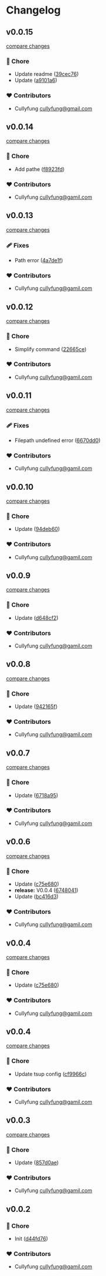 # Changelog


## v0.0.15

[compare changes](https://github.com/cullyfung/compare-code/compare/v0.0.14...v0.0.15)

### 🏡 Chore

- Update readme ([39cec76](https://github.com/cullyfung/compare-code/commit/39cec76))
- Update ([a9101a6](https://github.com/cullyfung/compare-code/commit/a9101a6))

### ❤️ Contributors

- Cullyfung <cullyfung@gmail.com>

## v0.0.14

[compare changes](https://github.com/cullyfung/compare-code/compare/v0.0.13...v0.0.14)

### 🏡 Chore

- Add pathe ([f8923fd](https://github.com/cullyfung/compare-code/commit/f8923fd))

### ❤️ Contributors

- Cullyfung <cullyfung@gamil.com>

## v0.0.13

[compare changes](https://github.com/cullyfung/compare-code/compare/v0.0.12...v0.0.13)

### 🩹 Fixes

- Path error ([4a7de1f](https://github.com/cullyfung/compare-code/commit/4a7de1f))

### ❤️ Contributors

- Cullyfung <cullyfung@gamil.com>

## v0.0.12

[compare changes](https://github.com/cullyfung/compare-code/compare/v0.0.11...v0.0.12)

### 🏡 Chore

- Simplify command ([22665ce](https://github.com/cullyfung/compare-code/commit/22665ce))

### ❤️ Contributors

- Cullyfung <cullyfung@gamil.com>

## v0.0.11

[compare changes](https://github.com/cullyfung/compare-code/compare/v0.0.10...v0.0.11)

### 🩹 Fixes

- Filepath undefined error ([6670dd0](https://github.com/cullyfung/compare-code/commit/6670dd0))

### ❤️ Contributors

- Cullyfung <cullyfung@gamil.com>

## v0.0.10

[compare changes](https://github.com/cullyfung/compare-code/compare/v0.0.9...v0.0.10)

### 🏡 Chore

- Update ([94deb60](https://github.com/cullyfung/compare-code/commit/94deb60))

### ❤️ Contributors

- Cullyfung <cullyfung@gamil.com>

## v0.0.9

[compare changes](https://github.com/cullyfung/compare-code/compare/v0.0.8...v0.0.9)

### 🏡 Chore

- Update ([d648cf2](https://github.com/cullyfung/compare-code/commit/d648cf2))

### ❤️ Contributors

- Cullyfung <cullyfung@gamil.com>

## v0.0.8

[compare changes](https://github.com/cullyfung/compare-code/compare/v0.0.7...v0.0.8)

### 🏡 Chore

- Update ([942165f](https://github.com/cullyfung/compare-code/commit/942165f))

### ❤️ Contributors

- Cullyfung <cullyfung@gamil.com>

## v0.0.7

[compare changes](https://github.com/cullyfung/compare-code/compare/v0.0.6...v0.0.7)

### 🏡 Chore

- Update ([6718a95](https://github.com/cullyfung/compare-code/commit/6718a95))

### ❤️ Contributors

- Cullyfung <cullyfung@gamil.com>

## v0.0.6

[compare changes](https://github.com/cullyfung/compare-code/compare/v0.0.4...v0.0.6)

### 🏡 Chore

- Update ([c75e680](https://github.com/cullyfung/compare-code/commit/c75e680))
- **release:** V0.0.4 ([6748041](https://github.com/cullyfung/compare-code/commit/6748041))
- Update ([bc416d3](https://github.com/cullyfung/compare-code/commit/bc416d3))

### ❤️ Contributors

- Cullyfung <cullyfung@gamil.com>

## v0.0.4

[compare changes](https://github.com/cullyfung/compare-code/compare/v0.0.4...v0.0.4)

### 🏡 Chore

- Update ([c75e680](https://github.com/cullyfung/compare-code/commit/c75e680))

### ❤️ Contributors

- Cullyfung <cullyfung@gamil.com>

## v0.0.4

[compare changes](https://github.com/cullyfung/compare-code/compare/v0.0.3...v0.0.4)

### 🏡 Chore

- Update tsup config ([cf9966c](https://github.com/cullyfung/compare-code/commit/cf9966c))

### ❤️ Contributors

- Cullyfung <cullyfung@gamil.com>

## v0.0.3

[compare changes](https://github.com/cullyfung/compare-code/compare/v0.0.2...v0.0.3)

### 🏡 Chore

- Update ([857d0ae](https://github.com/cullyfung/compare-code/commit/857d0ae))

### ❤️ Contributors

- Cullyfung <cullyfung@gamil.com>

## v0.0.2


### 🏡 Chore

- Init ([d44fd76](https://github.com/cullyfung/compare-code/commit/d44fd76))

### ❤️ Contributors

- Cullyfung <cullyfung@gamil.com>

